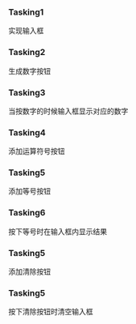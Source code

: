 ### Tasking1 
实现输入框

### Tasking2
生成数字按钮

### Tasking3
当按数字的时候输入框显示对应的数字

### Tasking4 
添加运算符号按钮

### Tasking5 
添加等号按钮

### Tasking6 
按下等号时在输入框内显示结果

### Tasking5 
添加清除按钮

### Tasking5 
按下清除按钮时清空输入框
